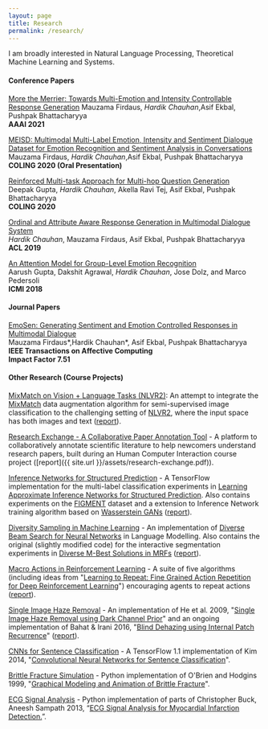 ```yaml
---
layout: page
title: Research
permalink: /research/
---
```

I am broadly interested in Natural Language Processing, Theoretical Machine Learning and Systems. 

#### **Conference Papers**

[More the Merrier: Towards Multi-Emotion and Intensity Controllable Response Generation](https://www.cse.iitb.ac.in/~pb/papers/aaai21-ea.pdf)
Mauzama Firdaus, *Hardik Chauhan*,Asif Ekbal, Pushpak Bhattacharyya <br>
**AAAI 2021**  

[MEISD: Multimodal Multi-Label Emotion, Intensity and Sentiment Dialogue Dataset for Emotion
Recognition and Sentiment Analysis in Conversations](https://www.aclweb.org/anthology/2020.coling-main.393.pdf)  
Mauzama Firdaus, *Hardik Chauhan*,Asif Ekbal, Pushpak Bhattacharyya <br>
**COLING 2020 (Oral Presentation)**  

[Reinforced Multi-task Approach for Multi-hop Question Generation](https://arxiv.org/abs/2004.02143)  
Deepak Gupta, *Hardik Chauhan*, Akella Ravi Tej, Asif Ekbal, Pushpak Bhattacharyya <br>
**COLING 2020**  

[Ordinal and Attribute Aware Response Generation in Multimodal Dialogue System](https://www.aclweb.org/anthology/P19-1540.pdf)  
*Hardik Chauhan*, Mauzama Firdaus, Asif Ekbal, Pushpak Bhattacharyya <br>
**ACL 2019**  

[An Attention Model for Group-Level Emotion Recognition](https://arxiv.org/abs/1807.03380)  
Aarush Gupta, Dakshit Agrawal, *Hardik Chauhan*, Jose Dolz, and Marco Pedersoli <br>
**ICMI 2018**  


#### **Journal Papers**

[EmoSen: Generating Sentiment and Emotion Controlled Responses in Multimodal Dialogue](https://ieeexplore.ieee.org/document/9165162)  
Mauzama Firdaus*,Hardik Chauhan*, Asif Ekbal, Pushpak Bhattacharyya <br>
**IEEE Transactions on Affective Computing** <br>
**Impact Factor 7.51**



#### **Other Research (Course Projects)**

[MixMatch on Vision + Language Tasks (NLVR2)](https://github.com/martiansideofthemoon/mixmatch-lxmert): An attempt to integrate the [MixMatch](https://arxiv.org/abs/1905.02249) data augmentation algorithm for semi-supervised image classification to the challenging setting of [NLVR2](http://lil.nlp.cornell.edu/nlvr), where the input space has both images and text ([report](https://sumanvid97.github.io/docs/cv_report.pdf)).

[Research Exchange - A Collaborative Paper Annotation Tool](https://github.com/martiansideofthemoon/research-exchange) - A platform to collaboratively annotate scientific literature to help newcomers understand research papers, built during an Human Computer Interaction course project ([report]({{ site.url }}/assets/research-exchange.pdf)).

[Inference Networks for Structured Prediction](https://github.com/TheShadow29/infnet-spen) - A TensorFlow implementation for the multi-label classification experiments in [Learning Approximate Inference Networks for Structured Prediction](https://arxiv.org/abs/1803.03376). Also contains experiments on the [FIGMENT](http://cistern.cis.lmu.de/figment/) dataset and a extension to Inference Network training algorithm based on [Wasserstein GANs](https://arxiv.org/abs/1704.00028) ([report](https://people.cs.umass.edu/~kalpesh/infnet.pdf)).

[Diversity Sampling in Machine Learning](http://github.com/martiansideofthemoon/diversity-sampling) - An implementation of [Diverse Beam Search for Neural Networks](https://arxiv.org/abs/1610.02424) in Language Modelling. Also contains the original (slightly modified code) for the interactive segmentation experiments in [Diverse M-Best Solutions in MRFs](http://ttic.uchicago.edu/~gregory/papers/MBestModes.pdf) ([report](https://people.cs.umass.edu/~kalpesh/diversity.pdf)).

[Macro Actions in Reinforcement Learning](https://github.com/martiansideofthemoon/macro-action-rl) - A suite of five algorithms (including ideas from "[Learning to Repeat: Fine Grained Action Repetition for Deep Reinforcement Learning](https://arxiv.org/abs/1702.06054)") encouraging agents to repeat actions ([report](https://people.cs.umass.edu/~kalpesh/macro.pdf)).

[Single Image Haze Removal](https://github.com/martiansideofthemoon/blind-dehazing) - An implementation of He et al. 2009, "[Single Image Haze Removal using Dark Channel Prior](https://www.robots.ox.ac.uk/~vgg/rg/papers/hazeremoval.pdf)" and an ongoing implementation of Bahat & Irani 2016, "[Blind Dehazing using Internal Patch Recurrence](http://ieeexplore.ieee.org/document/7492870/)" ([report](https://people.cs.umass.edu/~kalpesh/dehaze.pdf)).

[CNNs for Sentence Classification](https://github.com/martiansideofthemoon/tf-sentence-classification) - A TensorFlow 1.1 implementation of Kim 2014, "[Convolutional Neural Networks for Sentence Classification](https://arxiv.org/abs/1408.5882)".  

[Brittle Fracture Simulation](https://github.com/martiansideofthemoon/brittle-fracture-simulation) - Python implementation of O'Brien and Hodgins 1999, "[Graphical Modeling and Animation of Brittle Fracture](http://graphics.berkeley.edu/papers/Obrien-GMA-1999-08/Obrien-GMA-1999-08.pdf)".  

[ECG Signal Analysis](https://github.com/martiansideofthemoon/ecg-analysis) - Python implementation of parts of Christopher Buck, Aneesh Sampath 2013, “[ECG Signal Analysis for Myocardial Infarction Detection.](https://cnx.org/contents/VZtarYnV@2.1:WO1d4SJW@1/Introduction)”.  

